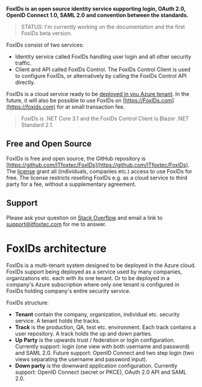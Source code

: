 **FoxIDs is an open source identity service supporting login, OAuth 2.0, OpenID Connect 1.0, SAML 2.0 and convention between the standards.**

> STATUS: I'm currently working on the documentation and the first FoxIDs beta version.

FoxIDs consist of two services:

- Identity service called FoxIDs handling user login and all other security traffic.
- Client and API called FoxIDs Control. The FoxIDs Control Client is used to configure FoxIDs, or alternatively by calling the FoxIDs Control API directly.

FoxIDs is a cloud service ready to be [deployed in you Azure tenant](deployment.md). In the future, it will also be possible to use FoxIDs on [https://FoxIDs.com](https://foxids.com) for at small transaction fee.

> FoxIDs is .NET Core 3.1 and the FoxIDs Control Client is Blazor .NET Standard 2.1.

## Free and Open Source

FoxIDs is free and open source, the GitHub repository is [https://github.com/ITfoxtec/FoxIDs](https://github.com/ITfoxtec/FoxIDs).  
The [license](../LICENSE) grant all (individuals, companies etc.) access to use FoxIDs for free. The license restricts reselling FoxIDs e.g. as a cloud service to third party for a fee, without a supplementary agreement.

## Support

Please ask your question on [Stack Overflow](https://stackoverflow.com) and email a link to <a href="mailto:support@itfoxtec.com?subject=FoxIDs">support@itfoxtec.com</a> for me to answer.

# FoxIDs architecture

FoxIDs is a multi-tenant system designed to be deployed in the Azure cloud. FoxIDs support being deployed as a service used by many companies, organizations etc. each with its one tenant. Or to be deployed in a company's Azure subscription where only one tenant is configured in FoxIDs holding company's entire security service.

FoxIDs structure:

- **Tenant** contain the company, organization, individual etc. security service. A tenant holds the tracks.
- **Track** is the production, QA, test etc. environment. Each track contains a user repository. A track holds the up and down parties.
- **Up Party** is the upwards trust / federation or login configuration. Currently support: login (one view with both username and password) and SAML 2.0. Future support: OpenID Connect and two step login (two views separating the username and password input). 
- **Down party** is the downward application configuration. Currently support: OpenID Connect (secret or PKCE), OAuth 2.0 API and SAML 2.0.




